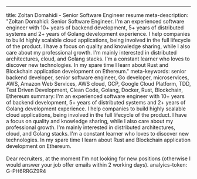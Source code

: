 ---
title: Zoltan Domahidi - Senior Software Engineer resume
meta-description: "Zoltan Domahidi: Senior Software Engineer. I'm an experienced software engineer with 10+ years of backend development, 5+ years of distributed systems and 2+ years of Golang development experience. I help companies to build highly scalable cloud applications, being involved in the full lifecycle of the product.
I have a focus on quality and knowledge sharing, while I also care about my professional growth. I'm mainly interested in distributed architectures, cloud, and Golang stacks.
I'm a constant learner who loves to discover new technologies. In my spare time I learn about Rust and Blockchain application development on Ethereum."
meta-keywords: senior backend developer, senior software engineer, Go developer, microservices, AWS, Amazon Web Services, AWS cloud, GCP, Google Cloud Platform, TDD, Test Driven Development, Clean Code, Golang, Docker, Rust, Blockchain, Ethereum
summary: I'm an experienced software engineer with 10+ years of backend development, 5+ years of distributed systems and 2+ years of Golang development experience. I help companies to build highly scalable cloud applications, being involved in the full lifecycle of the product. I have a focus on quality and knowledge sharing, while I also care about my professional growth. I'm mainly interested in distributed architectures, cloud, and Golang stacks. I'm a constant learner who loves to discover new technologies. In my spare time I learn about Rust and Blockchain application development on Ethereum. <span class=no-print><br/><br/>Dear recruiters, at the moment I'm not looking for new positions (otherwise I would answer your job offer emails within 2 working days).</span>
analyics-token: G-PH6RRGZ9R4
